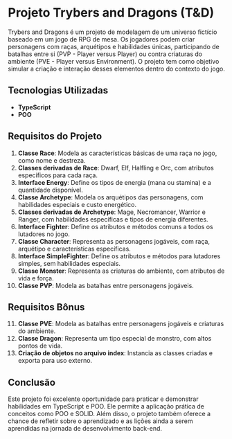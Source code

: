 # Projeto Trybers and Dragons (T&D)

Trybers and Dragons é um projeto de modelagem de um universo fictício baseado em um jogo de RPG de mesa. Os jogadores podem criar personagens com raças, arquétipos e habilidades únicas, participando de batalhas entre si (PVP - Player versus Player) ou contra criaturas do ambiente (PVE - Player versus Environment). O projeto tem como objetivo simular a criação e interação desses elementos dentro do contexto do jogo.

## Tecnologias Utilizadas

- **TypeScript**
- **POO**

## Requisitos do Projeto

1. **Classe Race**: Modela as características básicas de uma raça no jogo, como nome e destreza.
2. **Classes derivadas de Race**: Dwarf, Elf, Halfling e Orc, com atributos específicos para cada raça.
3. **Interface Energy**: Define os tipos de energia (mana ou stamina) e a quantidade disponível.
4. **Classe Archetype**: Modela os arquétipos das personagens, com habilidades especiais e custo energético.
5. **Classes derivadas de Archetype**: Mage, Necromancer, Warrior e Ranger, com habilidades específicas e tipos de energia diferentes.
6. **Interface Fighter**: Define os atributos e métodos comuns a todos os lutadores no jogo.
7. **Classe Character**: Representa as personagens jogáveis, com raça, arquétipo e características específicas.
8. **Interface SimpleFighter**: Define os atributos e métodos para lutadores simples, sem habilidades especiais.
9. **Classe Monster**: Representa as criaturas do ambiente, com atributos de vida e força.
10. **Classe PVP**: Modela as batalhas entre personagens jogáveis.

## Requisitos Bônus

11. **Classe PVE**: Modela as batalhas entre personagens jogáveis e criaturas do ambiente.
12. **Classe Dragon**: Representa um tipo especial de monstro, com altos pontos de vida.
13. **Criação de objetos no arquivo index**: Instancia as classes criadas e exporta para uso externo.

## Conclusão

Este projeto foi excelente oportunidade para praticar e demonstrar habilidades em TypeScript e POO. Ele permite a aplicação prática de conceitos como POO e SOLID. Além disso, o projeto também oferece a chance de refletir sobre o aprendizado e as lições ainda a serem aprendidas na jornada de desenvolvimento back-end.
